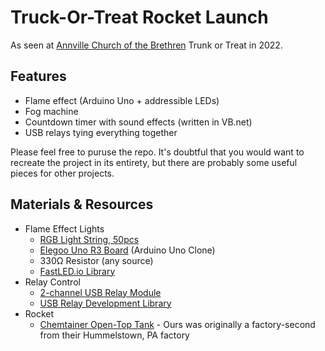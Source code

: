 # Truck-Or-Treat Rocket Launch
As seen at [Annville Church of the Brethren](https://www.annvillecob.org) Trunk or Treat in 2022.

## Features

- Flame effect (Arduino Uno + addressible LEDs)
- Fog machine
- Countdown timer with sound effects (written in VB.net)
- USB relays tying everything together

Please feel free to puruse the repo.   It's doubtful that you would want to recreate the project in its entirety, but there are probably some useful pieces for other projects.

## Materials & Resources

- Flame Effect Lights
  - [RGB Light String, 50pcs](https://www.amazon.com/gp/product/B076VBSB3B/ref=ppx_yo_dt_b_search_asin_title?ie=UTF8&psc=1)
  - [Elegoo Uno R3 Board](https://www.amazon.com/gp/product/B01EWOE0UU/ref=ppx_yo_dt_b_search_asin_title?ie=UTF8&psc=1) (Arduino Uno Clone)  
  - 330Ω Resistor (any source)
  - [FastLED.io Library](https://fastled.io/)
- Relay Control
  - [2-channel USB Relay Module](https://www.amazon.com/gp/product/B07CFQMDJ3/ref=ppx_yo_dt_b_search_asin_title?ie=UTF8&psc=1)
  - [USB Relay Development Library](https://www.amazon.com/clouddrive/share/mI90aY9Ju2XDZhrUX9ZHzz6yAYpOvELp0fKcZxrrsNv)
- Rocket
  - [Chemtainer Open-Top Tank](https://chemtainer.com/) - Ours was originally a factory-second from their Hummelstown, PA factory
